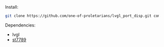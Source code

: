 Install:
```bash
git clone https://github.com/one-of-proletarians/lvgl_port_disp.git components/lvgl_port_disp
```

Dependencies:
  - lvgl
  - [st7789](https://github.com/one-of-proletarians/esp-idf--st7789-lvgl-driver.git)
